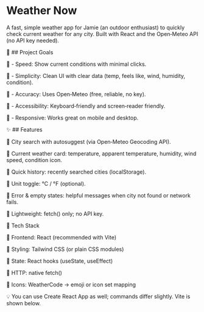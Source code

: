 
# Weather Now

A fast, simple weather app for Jamie (an outdoor enthusiast) to quickly check current weather for any city. Built with React and the Open‑Meteo API (no API key needed).

🎯  ## Project Goals

🔹 - Speed: Show current conditions with minimal clicks.

🔹 - Simplicity: Clean UI with clear data (temp, feels like, wind, humidity, condition).

🔹 - Accuracy: Uses Open‑Meteo (free, reliable, no key).

🔹 - Accessibility: Keyboard‑friendly and screen‑reader friendly.

🔹 - Responsive: Works great on mobile and desktop.

✨ ## Features

🔹 City search with autosuggest (via Open‑Meteo Geocoding API).

🔹 Current weather card: temperature, apparent temperature, humidity, wind speed, condition icon.

🔹 Quick history: recently searched cities (localStorage).

🔹 Unit toggle: °C / °F (optional).

🔹 Error & empty states: helpful messages when city not found or network fails.

🔹 Lightweight: fetch() only; no API key.

🧰 Tech Stack

🔹 Frontend: React (recommended with Vite)

🔹 Styling: Tailwind CSS (or plain CSS modules)

🔹 State: React hooks (useState, useEffect)

🔹 HTTP: native fetch()

🔹 Icons: WeatherCode → emoji or icon set mapping

💡 You can use Create React App as well; commands differ slightly. Vite is shown below.
